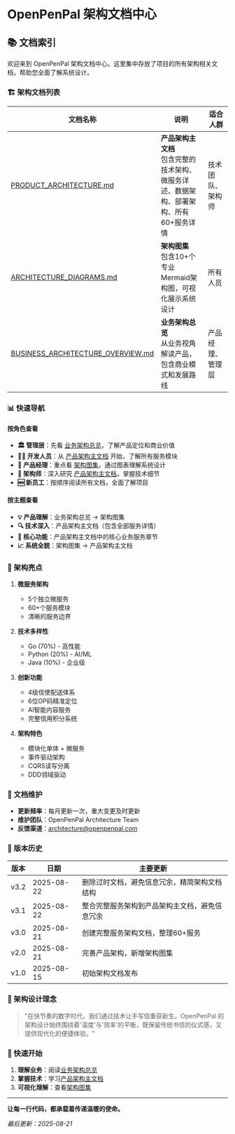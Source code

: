 # OpenPenPal 架构文档中心

## 📚 文档索引

欢迎来到 OpenPenPal 架构文档中心。这里集中存放了项目的所有架构相关文档，帮助您全面了解系统设计。

### 🏗️ 架构文档列表

| 文档名称 | 说明 | 适合人群 |
|---------|------|----------|
| [PRODUCT_ARCHITECTURE.md](./PRODUCT_ARCHITECTURE.md) | **产品架构主文档**<br/>包含完整的技术架构、微服务详述、数据架构、部署架构、所有60+服务详情 | 技术团队、架构师 |
| [ARCHITECTURE_DIAGRAMS.md](./ARCHITECTURE_DIAGRAMS.md) | **架构图集**<br/>包含10+个专业Mermaid架构图，可视化展示系统设计 | 所有人员 |
| [BUSINESS_ARCHITECTURE_OVERVIEW.md](./BUSINESS_ARCHITECTURE_OVERVIEW.md) | **业务架构总览**<br/>从业务视角解读产品，包含商业模式和发展路线 | 产品经理、管理层 |

### 📊 快速导航

#### 按角色查看
- **🏛️ 管理层**：先看 [业务架构总览](./BUSINESS_ARCHITECTURE_OVERVIEW.md)，了解产品定位和商业价值
- **👨‍💻 开发人员**：从 [产品架构主文档](./PRODUCT_ARCHITECTURE.md) 开始，了解所有服务模块
- **🎨 产品经理**：重点看 [架构图集](./ARCHITECTURE_DIAGRAMS.md)，通过图表理解系统设计
- **🔧 架构师**：深入研究 [产品架构主文档](./PRODUCT_ARCHITECTURE.md)，掌握技术细节
- **🆕 新员工**：按顺序阅读所有文档，全面了解项目

#### 按主题查看
- **💡 产品理解**：业务架构总览 → 架构图集
- **🔍 技术深入**：产品架构主文档（包含全部服务详情）
- **🎯 核心功能**：产品架构主文档中的核心业务服务章节
- **📈 系统全貌**：架构图集 → 产品架构主文档

### 🌟 架构亮点

1. **微服务架构**
   - 5个独立微服务
   - 60+个服务模块
   - 清晰的服务边界

2. **技术多样性**
   - Go (70%) - 高性能
   - Python (20%) - AI/ML
   - Java (10%) - 企业级

3. **创新功能**
   - 4级信使配送体系
   - 6位OP码精准定位
   - AI智能内容服务
   - 完整信用积分系统

4. **架构特色**
   - 模块化单体 + 微服务
   - 事件驱动架构
   - CQRS读写分离
   - DDD领域驱动

### 📝 文档维护

- **更新频率**：每月更新一次，重大变更及时更新
- **维护团队**：OpenPenPal Architecture Team
- **反馈渠道**：architecture@openpenpal.com

### 🔄 版本历史

| 版本 | 日期 | 主要更新 |
|------|------|----------|
| v3.2 | 2025-08-22 | 删除过时文档，避免信息冗余，精简架构文档结构 |
| v3.1 | 2025-08-22 | 整合完整服务架构到产品架构主文档，避免信息冗余 |
| v3.0 | 2025-08-21 | 创建完整服务架构文档，整理60+服务 |
| v2.0 | 2025-08-21 | 完善产品架构，新增架构图集 |
| v1.0 | 2025-08-15 | 初始架构文档发布 |

### 💭 架构设计理念

> "在快节奏的数字时代，我们通过技术让手写信重获新生。OpenPenPal 的架构设计始终围绕着'温度'与'效率'的平衡，既保留传统书信的仪式感，又提供现代化的便捷体验。"

### 🚀 快速开始

1. **理解业务**：阅读[业务架构总览](./BUSINESS_ARCHITECTURE_OVERVIEW.md)
2. **掌握技术**：学习[产品架构主文档](./PRODUCT_ARCHITECTURE.md)
3. **可视化理解**：查看[架构图集](./ARCHITECTURE_DIAGRAMS.md)

---

**让每一行代码，都承载着传递温暖的使命。**

*最后更新：2025-08-21*